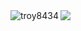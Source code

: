 <img src="https://github-readme-streak-stats.herokuapp.com/?user=troy8434&theme=dark" alt="troy8434" align="left"/>
<a href="https://top.gg/bot/949729221079621652">
  <img src="https://top.gg/api/widget/949729221079621652.svg">
</a>
